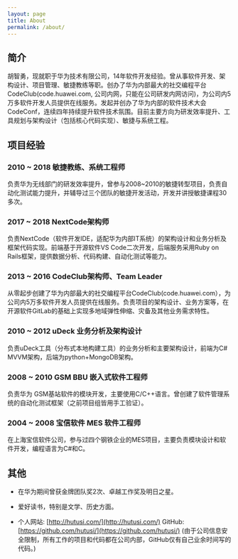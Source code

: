 ```yaml
---
layout: page
title: About
permalink: /about/
---
```


## 简介

胡智勇，现就职于华为技术有限公司，14年软件开发经验。曾从事软件开发、架构设计、项目管理、敏捷教练等职。创办了华为内部最大的社交编程平台CodeClub(code.huawei.com, 公司内网，只能在公司研发内网访问)，为公司内5万多软件开发人员提供在线服务。发起并创办了华为内部的软件技术大会CodeConf，连续四年持续提升软件技术氛围。目前主要方向为研发效率提升、工具规划与架构设计（包括核心代码实现）、敏捷与系统工程。

## 项目经验

### 2010 ~ 2018 敏捷教练、系统工程师

负责华为无线部门的研发效率提升，曾参与2008~2010的敏捷转型项目，负责自动化测试能力提升，并辅导过三个团队的敏捷开发活动，开发并讲授敏捷课程30多次。

### 2017 ~ 2018 NextCode架构师

负责NextCode（软件开发IDE，适配华为内部IT系统）的架构设计和业务分析及框架代码实现。前端基于开源软件VS Code二次开发，后端服务采用Ruby on Rails框架，提供数据分析、代码构建、自动化测试等能力。

### 2013 ~ 2016 CodeClub架构师、Team Leader

从零起步创建了华为内部最大的社交编程平台CodeClub(code.huawei.com），为公司内5万多软件开发人员提供在线服务。负责项目的架构设计、业务方案等，在开源软件GitLab的基础上实现多地域弹性伸缩、灾备及其他业务需求特性。

### 2010 ~ 2012 uDeck 业务分析及架构设计

负责uDeck工具（分布式本地构建工具）的业务分析和主要架构设计，前端为C# MVVM架构，后端为python+MongoDB架构。

### 2008 ~ 2010 GSM BBU 嵌入式软件工程师

负责华为 GSM基站软件的模块开发，主要使用C/C++语言。曾创建了软件管理系统的自动化测试框架（之前项目组皆用手工验证）。

### 2004 ~ 2008 宝信软件  MES 软件工程师

在上海宝信软件公司，参与过四个钢铁企业的MES项目，主要负责模块设计和软件开发，编程语言为C#和C。


## 其他

* 在华为期间曾获金牌团队奖2次、卓越工作奖及明日之星。

* 爱好读书，特别是文学、历史方面。

* 个人网站: [http://hutusi.com/](http://hutusi.com/) GitHub: [https://github.com/hutusi/](https://github.com/hutusi/) (由于公司信息安全限制，所有工作的项目和代码都在公司内部，GitHub仅有自己业余时间写的代码。)

